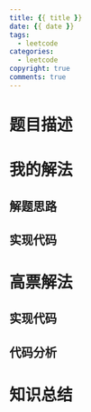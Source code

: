 ```yaml
---
title: {{ title }}
date: {{ date }}
tags:
  - leetcode
categories: 
  - leetcode
copyright: true
comments: true
---
```

# 题目描述

# 我的解法
## 解题思路

## 实现代码

# 高票解法

## 实现代码

## 代码分析

# 知识总结
